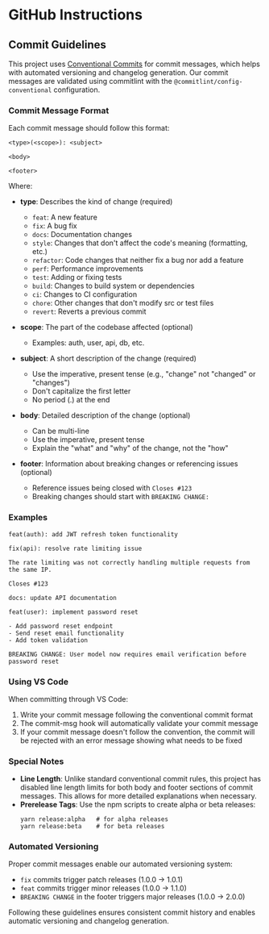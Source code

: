 # GitHub Instructions

## Commit Guidelines

This project uses [Conventional Commits](https://www.conventionalcommits.org/) for commit messages, which helps with automated versioning and changelog generation. Our commit messages are validated using commitlint with the `@commitlint/config-conventional` configuration.

### Commit Message Format

Each commit message should follow this format:

```
<type>(<scope>): <subject>

<body>

<footer>
```

Where:

- **type**: Describes the kind of change (required)
  - `feat`: A new feature
  - `fix`: A bug fix
  - `docs`: Documentation changes
  - `style`: Changes that don't affect the code's meaning (formatting, etc.)
  - `refactor`: Code changes that neither fix a bug nor add a feature
  - `perf`: Performance improvements
  - `test`: Adding or fixing tests
  - `build`: Changes to build system or dependencies
  - `ci`: Changes to CI configuration
  - `chore`: Other changes that don't modify src or test files
  - `revert`: Reverts a previous commit

- **scope**: The part of the codebase affected (optional)
  - Examples: auth, user, api, db, etc.

- **subject**: A short description of the change (required)
  - Use the imperative, present tense (e.g., "change" not "changed" or "changes")
  - Don't capitalize the first letter
  - No period (.) at the end

- **body**: Detailed description of the change (optional)
  - Can be multi-line
  - Use the imperative, present tense
  - Explain the "what" and "why" of the change, not the "how"

- **footer**: Information about breaking changes or referencing issues (optional)
  - Reference issues being closed with `Closes #123`
  - Breaking changes should start with `BREAKING CHANGE:`

### Examples

```
feat(auth): add JWT refresh token functionality
```

```
fix(api): resolve rate limiting issue

The rate limiting was not correctly handling multiple requests from the same IP.

Closes #123
```

```
docs: update API documentation
```

```
feat(user): implement password reset

- Add password reset endpoint
- Send reset email functionality
- Add token validation

BREAKING CHANGE: User model now requires email verification before password reset
```

### Using VS Code

When committing through VS Code:

1. Write your commit message following the conventional commit format
2. The commit-msg hook will automatically validate your commit message
3. If your commit message doesn't follow the convention, the commit will be rejected with an error message showing what needs to be fixed

### Special Notes

- **Line Length**: Unlike standard conventional commit rules, this project has disabled line length limits for both body and footer sections of commit messages. This allows for more detailed explanations when necessary.
- **Prerelease Tags**: Use the npm scripts to create alpha or beta releases:
  ```
  yarn release:alpha   # for alpha releases
  yarn release:beta    # for beta releases
  ```

### Automated Versioning

Proper commit messages enable our automated versioning system:
- `fix` commits trigger patch releases (1.0.0 → 1.0.1)
- `feat` commits trigger minor releases (1.0.0 → 1.1.0)
- `BREAKING CHANGE` in the footer triggers major releases (1.0.0 → 2.0.0)

Following these guidelines ensures consistent commit history and enables automatic versioning and changelog generation.
